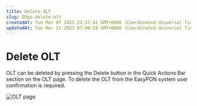 ```yaml
---
title: Delete OLT
slug: DDgo-delete-olt
createdAt: Tue Mar 07 2023 22:31:41 GMT+0000 (Coordinated Universal Time)
updatedAt: Tue Mar 21 2023 07:00:58 GMT+0000 (Coordinated Universal Time)
---
```


# Delete OLT

OLT can be deleted by pressing the Delete button in the Quick Actions Bar section on the OLT page. To delete the OLT from the EasyPON system user confirmation is required.

![OLT page](../../.gitbook/assets/UVSiAKo32h60hogplfM0X\_image.png)
